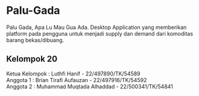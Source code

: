 # Palu-Gada
Palu Gada, Apa Lu Mau Gua Ada. Desktop Application yang memberikan platform pada pengguna untuk menjadi supply dan demand dari komoditas barang bekas/dibuang.

## Kelompok 20
Ketua Kelompok : Luthfi Hanif - 22/497890/TK/54589<br/>
Anggota 1 : Brian Tirafi Aufauzan - 22/497916/TK/54592<br/>
Anggota 2 : Muhammad Muqtada Alhaddad - 22/500341/TK/54841 <br/>
